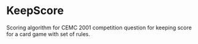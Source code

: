 # KeepScore
Scoring algorithm for CEMC 2001 competition question for keeping score for a card game with set of rules.
